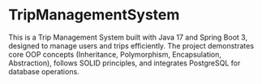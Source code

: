 # TripManagementSystem
This is a Trip Management System built with Java 17 and Spring Boot 3, designed to manage users and trips efficiently. The project demonstrates core OOP concepts (Inheritance, Polymorphism, Encapsulation, Abstraction), follows SOLID principles, and integrates PostgreSQL for database operations.
